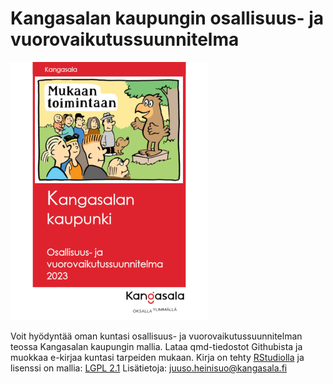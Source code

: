 # Kangasalan kaupungin osallisuus- ja vuorovaikutussuunnitelma

<img src="https://github.com/Kangasalakehitys/osallisuus/blob/main/docs/themes/Kangasala_cover.png">

Voit hyödyntää oman kuntasi osallisuus- ja vuorovaikutussuunnitelman teossa Kangasalan kaupungin mallia. Lataa qmd-tiedostot Githubista ja muokkaa e-kirjaa kuntasi tarpeiden mukaan.
Kirja on tehty [RStudiolla](https://posit.co/downloads/) ja lisenssi on mallia: [LGPL 2.1](https://www.gnu.org/licenses/old-licenses/lgpl-2.1.en.html)
Lisätietoja: juuso.heinisuo@kangasala.fi




